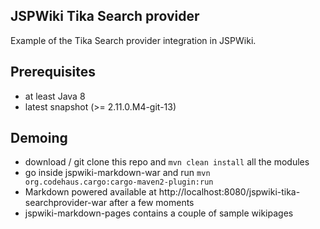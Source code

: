 JSPWiki Tika Search provider
------------------------

Example of the Tika Search provider integration in JSPWiki. 


Prerequisites
-------------
* at least Java 8
* latest snapshot (>= 2.11.0.M4-git-13)

Demoing
-------
* download / git clone this repo and `mvn clean install` all the modules
* go inside jspwiki-markdown-war and run `mvn org.codehaus.cargo:cargo-maven2-plugin:run`
* Markdown powered available at http://localhost:8080/jspwiki-tika-searchprovider-war after a few moments
* jspwiki-markdown-pages contains a couple of sample wikipages
